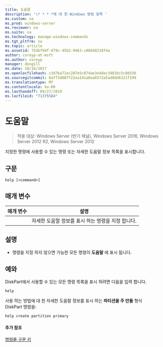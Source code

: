 ```yaml
---
title: 도움말
description: '\* * * *에 대 한 Windows 명령 항목 '
ms.custom: na
ms.prod: windows-server
ms.reviewer: na
ms.suite: na
ms.technology: manage-windows-commands
ms.tgt_pltfrm: na
ms.topic: article
ms.assetid: 75dbf94f-d79c-45b2-9463-c06648218f4a
author: coreyp-at-msft
ms.author: coreyp
manager: dongill
ms.date: 10/16/2017
ms.openlocfilehash: c3d76a71ec287e5c874ae3e4dec34016c5c80336
ms.sourcegitcommit: 6aff3d88ff22ea141a6ea6572a5ad8dd6321f199
ms.translationtype: MT
ms.contentlocale: ko-KR
ms.lasthandoff: 09/27/2019
ms.locfileid: "71375584"
---
```

# <a name="help"></a>도움말

>적용 대상: Windows Server (반기 채널), Windows Server 2016, Windows Server 2012 R2, Windows Server 2012

지정한 명령에 사용할 수 있는 명령 또는 자세한 도움말 정보 목록을 표시합니다.  
  
  
  
## <a name="syntax"></a>구문  
  
```  
help [<command>]  
```  
  
## <a name="parameters"></a>매개 변수  
  
| 매개 변수 |                              설명                              |
|-----------|-----------------------------------------------------------------------|
| <command> | 자세한 도움말 정보를 표시 하는 명령을 지정 합니다. |
  
## <a name="remarks"></a>설명  
  
-   명령을 지정 하지 않으면 가능한 모든 명령이 **도움말** 에 표시 됩니다.  
  
## <a name="BKMK_examples"></a>예와  
DiskPart에서 사용할 수 있는 모든 명령 목록을 표시 하려면 다음을 입력 합니다.  
  
```  
help  
```  
  
사용 하는 방법에 대 한 자세한 도움말 정보를 표시 하는 **파티션을 주 만들** 형식 DiskPart 명령을:  
  
```  
help create partition primary  
```  
  
#### <a name="additional-references"></a>추가 참조  
[명령줄 구문 키](command-line-syntax-key.md)  
  

  

